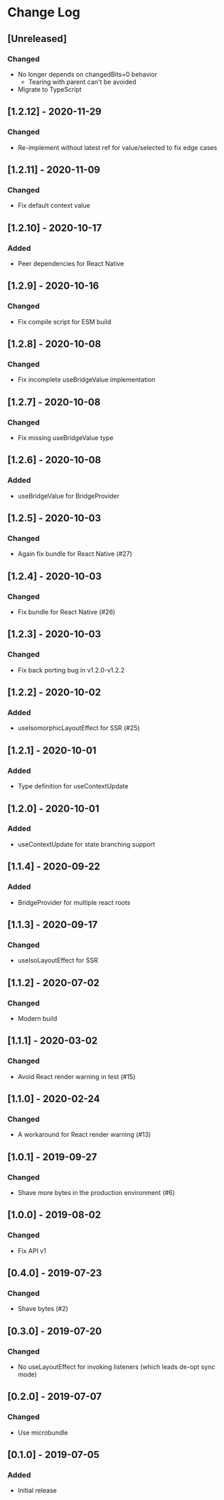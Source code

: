 # Change Log

## [Unreleased]

### Changed
- No longer depends on changedBits=0 behavior
  - Tearing with parent can't be avoided
- Migrate to TypeScript

## [1.2.12] - 2020-11-29
### Changed
- Re-implement without latest ref for value/selected to fix edge cases

## [1.2.11] - 2020-11-09
### Changed
- Fix default context value

## [1.2.10] - 2020-10-17
### Added
- Peer dependencies for React Native

## [1.2.9] - 2020-10-16
### Changed
- Fix compile script for ESM build

## [1.2.8] - 2020-10-08
### Changed
- Fix incomplete useBridgeValue implementation

## [1.2.7] - 2020-10-08
### Changed
- Fix missing useBridgeValue type

## [1.2.6] - 2020-10-08
### Added
- useBridgeValue for BridgeProvider

## [1.2.5] - 2020-10-03
### Changed
- Again fix bundle for React Native (#27)

## [1.2.4] - 2020-10-03
### Changed
- Fix bundle for React Native (#26)

## [1.2.3] - 2020-10-03
### Changed
- Fix back porting bug in v1.2.0-v1.2.2

## [1.2.2] - 2020-10-02
### Added
- useIsomorphicLayoutEffect for SSR (#25)

## [1.2.1] - 2020-10-01
### Added
- Type definition for useContextUpdate

## [1.2.0] - 2020-10-01
### Added
- useContextUpdate for state branching support

## [1.1.4] - 2020-09-22
### Added
- BridgeProvider for multiple react roots

## [1.1.3] - 2020-09-17
### Changed
- useIsoLayoutEffect for SSR

## [1.1.2] - 2020-07-02
### Changed
- Modern build

## [1.1.1] - 2020-03-02
### Changed
- Avoid React render warning in test (#15)

## [1.1.0] - 2020-02-24
### Changed
- A workaround for React render warning (#13)

## [1.0.1] - 2019-09-27
### Changed
- Shave more bytes in the production environment (#6)

## [1.0.0] - 2019-08-02
### Changed
- Fix API v1

## [0.4.0] - 2019-07-23
### Changed
- Shave bytes (#2)

## [0.3.0] - 2019-07-20
### Changed
- No useLayoutEffect for invoking listeners (which leads de-opt sync mode)

## [0.2.0] - 2019-07-07
### Changed
- Use microbundle

## [0.1.0] - 2019-07-05
### Added
- Initial release

